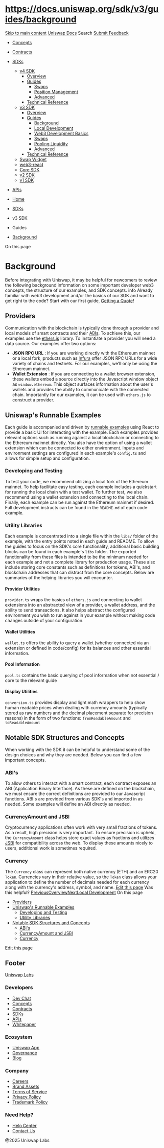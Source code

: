# https://docs.uniswap.org/sdk/v3/guides/background

[Skip to main content](https://docs.uniswap.org/sdk/v3/guides/background#__docusaurus_skipToContent_fallback)
[Uniswap Docs](https://docs.uniswap.org/)
Search
[Submit Feedback](https://docs.google.com/forms/d/e/1FAIpQLSdjSkZam8KiatL9XACRVxCHjDJjaPGbls77PCXDKFn4JwykXg/viewform)
  * [Concepts](https://docs.uniswap.org/concepts/overview)
  * [Contracts](https://docs.uniswap.org/contracts/v4/overview)
  * [SDKs](https://docs.uniswap.org/sdk/v4/overview)
    * [v4 SDK](https://docs.uniswap.org/sdk/v4/overview)
      * [Overview](https://docs.uniswap.org/sdk/v4/overview)
      * [Guides](https://docs.uniswap.org/sdk/v4/guides/swaps/quoting)
        * [Swaps](https://docs.uniswap.org/sdk/v4/guides/swaps/quoting)
        * [Position Management](https://docs.uniswap.org/sdk/v4/guides/liquidity/position-minting)
        * [Advanced](https://docs.uniswap.org/sdk/v4/guides/advanced/pool-data)
      * [Technical Reference](https://docs.uniswap.org/sdk/v4/reference/overview)
    * [v3 SDK](https://docs.uniswap.org/sdk/v3/overview)
      * [Overview](https://docs.uniswap.org/sdk/v3/overview)
      * [Guides](https://docs.uniswap.org/sdk/v3/guides/background)
        * [Background](https://docs.uniswap.org/sdk/v3/guides/background)
        * [Local Development](https://docs.uniswap.org/sdk/v3/guides/local-development)
        * [Web3 Development Basics](https://docs.uniswap.org/sdk/v3/guides/web3-development-basics)
        * [Swaps](https://docs.uniswap.org/sdk/v3/guides/swaps/quoting)
        * [Pooling Liquidity](https://docs.uniswap.org/sdk/v3/guides/liquidity/position-data)
        * [Advanced](https://docs.uniswap.org/sdk/v3/guides/advanced/introduction)
      * [Technical Reference](https://docs.uniswap.org/sdk/v3/reference/overview)
    * [Swap Widget](https://docs.uniswap.org/sdk/swap-widget/overview)
    * [web3-react](https://docs.uniswap.org/sdk/web3-react/overview)
    * [Core SDK](https://docs.uniswap.org/sdk/core/overview)
    * [v2 SDK](https://docs.uniswap.org/sdk/v2/overview)
    * [v1 SDK](https://docs.uniswap.org/sdk/v1/overview)
  * [APIs](https://docs.uniswap.org/api/subgraph/overview)


  * [Home](https://docs.uniswap.org/)
  * [SDKs](https://docs.uniswap.org/sdk/v4/overview)
  * v3 SDK
  * Guides
  * [Background](https://docs.uniswap.org/sdk/v3/guides/background)


On this page
# Background
Before integrating with Uniswap, it may be helpful for newcomers to review the following background information on some important developer web3 concepts, the structure of our examples, and SDK concepts.
info
Already familiar with web3 development and/or the basics of our SDK and want to get right to the code? Start with our first guide, [Getting a Quote](https://docs.uniswap.org/sdk/v3/guides/swaps/quoting)!
## Providers[​](https://docs.uniswap.org/sdk/v3/guides/background#providers "Direct link to Providers")
Communication with the blockchain is typically done through a provider and local models of smart contracts and their [ABIs](https://docs.uniswap.org/sdk/v3/guides/background#abis).
To achieve this, our examples use the [ethers.js](https://docs.ethers.io/v5/) library. To instantiate a provider you will need a data source. Our examples offer two options:
  * **JSON RPC URL** : If you are working directly with the Ethereum mainnet or a local fork, products such as [Infura](https://infura.io/) offer JSON RPC URLs for a wide variety of chains and testnets. For our examples, we'll only be using the Ethereum mainnet.
  * **Wallet Extension** : If you are connecting to a wallet browser extension, these wallets embed a source directly into the Javascript window object as `window.ethereum`. This object surfaces information about the user's wallets and provides the ability to communicate with the connected chain. Importantly for our examples, it can be used with `ethers.js` to construct a provider.


## Uniswap's Runnable Examples[​](https://docs.uniswap.org/sdk/v3/guides/background#uniswaps-runnable-examples "Direct link to Uniswap's Runnable Examples")
Each guide is accompanied and driven by [runnable examples](https://github.com/Uniswap/examples/tree/main/v3-sdk) using React to provide a basic UI for interacting with the example. Each examples provides relevant options such as running against a local blockchain or connecting to the Ethereum mainnet directly. You also have the option of using a wallet extension which can be connected to either environment.
Inputs and environment settings are configured in each example's `config.ts` and allows for simple setup and configuration.
### Developing and Testing[​](https://docs.uniswap.org/sdk/v3/guides/background#developing-and-testing "Direct link to Developing and Testing")
To test your code, we recommend utilizing a local fork of the Ethereum mainnet. To help facilitate easy testing, each example includes a quickstart for running the local chain with a test wallet. To further test, we also recommend using a wallet extension and connecting to the local chain. Finally, each example can be run against the Ethereum mainnet if desired. Full development instructs can be found in the `README.md` of each code example.
### Utility Libraries[​](https://docs.uniswap.org/sdk/v3/guides/background#utility-libraries "Direct link to Utility Libraries")
Each example is concentrated into a single file within the `libs/` folder of the example, with the entry points noted in each guide and README.
To allow the guides to focus on the SDK's core functionality, additional basic building blocks can be found in each example's `libs` folder. The exported functionality from these files is intended to be the minimum needed for each example and not a complete library for production usage. These also include storing core constants such as definitions for tokens, ABI's, and blockchain addresses that can distract from the core concepts. Below are summaries of the helping libraries you will encounter.
#### Provider Utilities[​](https://docs.uniswap.org/sdk/v3/guides/background#provider-utilities "Direct link to Provider Utilities")
`provider.ts` wraps the basics of `ethers.js` and connecting to wallet extensions into an abstracted view of a provider, a wallet address, and the ability to send transactions. It also helps abstract the configured environment you wish to run against in your example without making code changes outside of your configuration.
#### Wallet Utilities[​](https://docs.uniswap.org/sdk/v3/guides/background#wallet-utilities "Direct link to Wallet Utilities")
`wallet.ts` offers the ability to query a wallet (whether connected via an extension or defined in code/config) for its balances and other essential information.
#### Pool Information[​](https://docs.uniswap.org/sdk/v3/guides/background#pool-information "Direct link to Pool Information")
`pool.ts` contains the basic querying of pool information when not essential / core to the relevant guide
#### Display Utilities[​](https://docs.uniswap.org/sdk/v3/guides/background#display-utilities "Direct link to Display Utilities")
`conversion.ts` provides display and light math wrappers to help show human readable prices when dealing with currency amounts (typically stored as raw numbers and the decimal placement separate for precision reasons) in the form of two functions: `fromReadableAmount` and `toReadableAmount`
## Notable SDK Structures and Concepts[​](https://docs.uniswap.org/sdk/v3/guides/background#notable-sdk-structures-and-concepts "Direct link to Notable SDK Structures and Concepts")
When working with the SDK it can be helpful to understand some of the design choices and why they are needed. Below you can find a few important concepts.
### ABI's[​](https://docs.uniswap.org/sdk/v3/guides/background#abis "Direct link to ABI's")
To allow others to interact with a smart contract, each contract exposes an ABI (Application Binary Interface). As these are defined on the blockchain, we must ensure the correct definitions are provided to our Javascript functions. ABI's are provided from various SDK's and imported in as needed. Some examples will define an ABI directly as needed.
### CurrencyAmount and JSBI[​](https://docs.uniswap.org/sdk/v3/guides/background#currencyamount-and-jsbi "Direct link to CurrencyAmount and JSBI")
Cryptocurrency applications often work with very small fractions of tokens. As a result, high precision is very important. To ensure precision is upheld, the `CurrencyAmount` class helps store exact values as fractions and utilizes [JSBI](https://github.com/GoogleChromeLabs/jsbi) for compatibility across the web. To display these amounts nicely to users, additional work is sometimes required.
### Currency[​](https://docs.uniswap.org/sdk/v3/guides/background#currency "Direct link to Currency")
The `Currency` class can represent both native currency (ETH) and an ERC20 `Token`. Currencies vary in their relative value, so the `Token` class allows your application to define the number of decimals needed for each currency along with the currency's address, symbol, and name.
[Edit this page](https://github.com/uniswap/uniswap-docs/tree/main/docs/sdk/v3/guides/01-background.md)
Was this helpful?
[PreviousOverview](https://docs.uniswap.org/sdk/v3/overview)[NextLocal Development](https://docs.uniswap.org/sdk/v3/guides/local-development)
On this page
  * [Providers](https://docs.uniswap.org/sdk/v3/guides/background#providers)
  * [Uniswap's Runnable Examples](https://docs.uniswap.org/sdk/v3/guides/background#uniswaps-runnable-examples)
    * [Developing and Testing](https://docs.uniswap.org/sdk/v3/guides/background#developing-and-testing)
    * [Utility Libraries](https://docs.uniswap.org/sdk/v3/guides/background#utility-libraries)
  * [Notable SDK Structures and Concepts](https://docs.uniswap.org/sdk/v3/guides/background#notable-sdk-structures-and-concepts)
    * [ABI's](https://docs.uniswap.org/sdk/v3/guides/background#abis)
    * [CurrencyAmount and JSBI](https://docs.uniswap.org/sdk/v3/guides/background#currencyamount-and-jsbi)
    * [Currency](https://docs.uniswap.org/sdk/v3/guides/background#currency)


[Edit this page](https://github.com/uniswap/uniswap-docs/tree/main/docs/sdk/v3/guides/01-background.md)
## Footer
[Uniswap Labs](https://docs.uniswap.org/)
### Developers
  * [Dev Chat](https://discord.com/invite/uniswap)
  * [Concepts](https://docs.uniswap.org/concepts/overview)
  * [Contracts](https://docs.uniswap.org/contracts/v4/overview)
  * [SDKs](https://docs.uniswap.org/sdk/v4/overview)
  * [APIs](https://docs.uniswap.org/api/subgraph/overview)
  * [Whitepaper](https://app.uniswap.org/whitepaper-v4.pdf)


### Ecosystem
  * [Uniswap App](https://app.uniswap.org/)
  * [Governance](https://www.uniswapfoundation.org/governance)
  * [Blog](https://blog.uniswap.org/)


### Company
  * [Careers](https://boards.greenhouse.io/uniswaplabs)
  * [Brand Assets](https://github.com/Uniswap/brand-assets/raw/main/Uniswap%20Brand%20Assets.zip)
  * [Terms of Service](https://support.uniswap.org/hc/en-us/articles/30935100859661-Uniswap-Labs-Terms-of-Service)
  * [Privacy Policy](https://support.uniswap.org/hc/en-us/articles/30934457771405-Uniswap-Labs-Privacy-Policy)
  * [Trademark Policy](https://support.uniswap.org/hc/en-us/articles/30934762216973-Uniswap-Labs-Trademark-Guidelines)


### Need Help?
  * [Help Center](https://support.uniswap.org/)
  * [Contact Us](https://support.uniswap.org/hc/en-us/requests/new)


@2025 Uniswap Labs
[](https://github.com/uniswap/uniswap-docs)[](https://twitter.com/Uniswap)[](https://discord.com/invite/uniswap)

